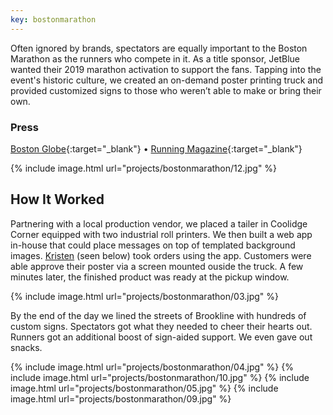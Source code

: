 ```yaml
---
key: bostonmarathon
---
```


Often ignored by brands, spectators are equally important to the Boston Marathon as the runners who compete in it. As a title sponsor, JetBlue wanted their 2019 marathon activation to support the fans. Tapping into the event's historic culture, we created an on-demand poster printing truck and provided customized signs to those who weren’t able to make or bring their own.

### Press
[Boston Globe](https://www.bostonglobe.com/metro/2019/04/15/these-were-some-best-signs-from-boston-marathon/hPkGQZ1ZYEZveFTWpwCPGJ/story.html){:target="_blank"}
 • [Running Magazine](https://runningmagazine.ca/sections/runs-races/john-frederick-becomes-first-canadian-to-run-34-consecutive-boston-marathons/){:target="_blank"}

{% include image.html url="projects/bostonmarathon/12.jpg" %}

## How It Worked

Partnering with a local production vendor, we placed a tailer in Coolidge Corner equipped with two industrial roll printers. We then built a web app in-house that could place messages on top of templated background images. [Kristen](https://www.linkedin.com/in/kristen-cardon/) (seen below) took orders using the app. Customers were able approve their poster via a screen mounted ouside the truck. A few minutes later, the finished product was ready at the pickup window.

{% include image.html url="projects/bostonmarathon/03.jpg" %}

By the end of the day we lined the streets of Brookline with hundreds of custom signs. Spectators got what they needed to cheer their hearts out. Runners got an additional boost of sign-aided support. We even gave out snacks.

{% include image.html url="projects/bostonmarathon/04.jpg" %}
{% include image.html url="projects/bostonmarathon/10.jpg" %}
{% include image.html url="projects/bostonmarathon/05.jpg" %}
{% include image.html url="projects/bostonmarathon/09.jpg" %}
